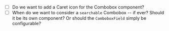 - [ ] Do we want to add a Caret icon for the Combobox component?
- [ ] When do we want to consider a `searchable` Combobox -- if ever? Should it be its own component? Or should the `ComboboxField` simply be configurable?
